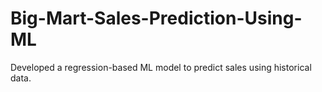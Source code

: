 # Big-Mart-Sales-Prediction-Using-ML
Developed a regression-based ML model to predict sales using historical data.
